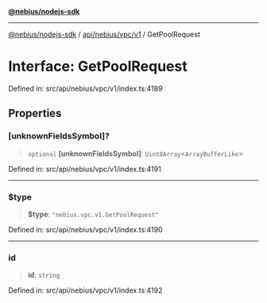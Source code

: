 [**@nebius/nodejs-sdk**](../../../../../README.md)

---

[@nebius/nodejs-sdk](../../../../../README.md) / [api/nebius/vpc/v1](../README.md) / GetPoolRequest

# Interface: GetPoolRequest

Defined in: src/api/nebius/vpc/v1/index.ts:4189

## Properties

### \[unknownFieldsSymbol\]?

> `optional` **\[unknownFieldsSymbol\]**: `Uint8Array`\<`ArrayBufferLike`\>

Defined in: src/api/nebius/vpc/v1/index.ts:4191

---

### $type

> **$type**: `"nebius.vpc.v1.GetPoolRequest"`

Defined in: src/api/nebius/vpc/v1/index.ts:4190

---

### id

> **id**: `string`

Defined in: src/api/nebius/vpc/v1/index.ts:4192
